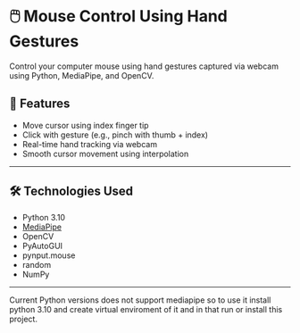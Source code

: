 # 🖱️ Mouse Control Using Hand Gestures

Control your computer mouse using hand gestures captured via webcam using Python, MediaPipe, and OpenCV.

## 📌 Features

- Move cursor using index finger tip
- Click with gesture (e.g., pinch with thumb + index)
- Real-time hand tracking via webcam
- Smooth cursor movement using interpolation

---

## 🛠️ Technologies Used

- Python 3.10
- [MediaPipe](https://google.github.io/mediapipe/)
- OpenCV
- PyAutoGUI
- pynput.mouse
- random
- NumPy

---

Current Python versions does not support mediapipe so to use it install python 3.10 and create virtual enviroment of it and in that run or install this project.

